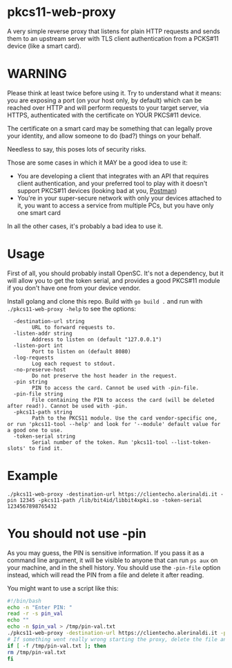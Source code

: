 # pkcs11-web-proxy
A very simple reverse proxy that listens for plain HTTP requests and sends them to an upstream server with TLS client authentication from a PCKS#11 device (like a smart card).

# WARNING
Please think at least twice before using it. Try to understand what it means: you are exposing a port (on your host only, by default)
which can be reached over HTTP and will perform requests to your target server, via HTTPS, authenticated with the certificate on YOUR PKCS#11 device.

The certificate on a smart card may be something that can legally prove your identity, and allow someone to do (bad?) things on your behalf.

Needless to say, this poses lots of security risks.

Those are some cases in which it MAY be a good idea to use it:
- You are developing a client that integrates with an API that requires client authentication, and your preferred tool to play with it doesn't support PKCS#11 devices (looking bad at you, [Postman](https://github.com/postmanlabs/postman-app-support/issues/3789))
- You're in your super-secure network with only your devices attached to it, you want to access a service from multiple PCs, but you have only one smart card

In all the other cases, it's probably a bad idea to use it.

# Usage
First of all, you should probably install OpenSC. It's not a dependency, but it will allow you to get the token serial, and provides a good PKCS#11 module if you don't have one from your device vendor.

Install golang and clone this repo. Build with `go build .` and run with `./pkcs11-web-proxy -help` to see the options:
```
  -destination-url string
    	URL to forward requests to.
  -listen-addr string
    	Address to listen on (default "127.0.0.1")
  -listen-port int
    	Port to listen on (default 8080)
  -log-requests
    	Log each request to stdout.
  -no-preserve-host
    	Do not preserve the host header in the request.
  -pin string
    	PIN to access the card. Cannot be used with -pin-file.
  -pin-file string
    	File containing the PIN to access the card (will be deleted after read!). Cannot be used with -pin.
  -pkcs11-path string
    	Path to the PKCS11 module. Use the card vendor-specific one, or run 'pkcs11-tool --help' and look for '--module' default value for a good one to use.
  -token-serial string
    	Serial number of the token. Run 'pkcs11-tool --list-token-slots' to find it.
```

# Example
```
./pkcs11-web-proxy -destination-url https://clientecho.alerinaldi.it -pin 12345 -pkcs11-path /lib/bit4id/libbit4xpki.so -token-serial 1234567898765432
```

# You should not use -pin
As you may guess, the PIN is sensitive information. If you pass it as a command line argument, it will be visible to anyone that can run `ps aux` on your machine, and in the shell history.
You should use the `-pin-file` option instead, which will read the PIN from a file and delete it after reading.

You might want to use a script like this:
```sh
#!/bin/bash
echo -n "Enter PIN: "
read -r -s pin_val
echo ""
echo -n $pin_val > /tmp/pin-val.txt
./pkcs11-web-proxy -destination-url https://clientecho.alerinaldi.it -pin-file /tmp/pin-val.txt -pkcs11-path /lib/bit4id/libbit4xpki.so -token-serial 1234567898765432
# If something went really wrong starting the proxy, delete the file anyway
if [ -f /tmp/pin-val.txt ]; then
rm /tmp/pin-val.txt
fi
```
